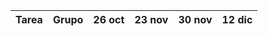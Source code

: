 | **Tarea** |  **Grupo** 												|26 oct	| 23 nov| 30 nov|12 dic |
|:--|:-																	|:-----:|:-----:|:-----:|:-----:|
